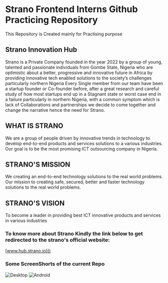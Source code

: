 # Strano Frontend Interns Github Practicing Repository
This Repository is Created mainly for Practising purpose 
## Strano Innovation Hub
Strano is a Private Company founded in the year 2022 by a group of young, talented and passionate individuals from Gombe State, Nigeria who are optimistic about a better, progressive and innovative future in Africa by providing innovative tech enabled solutions to the society’s challenges particularly northern Nigeria Every Single member from our team have been a startup founder or Co-founder before, after a great research and careful study of how most startups end up in a Stagnant state or worst case end in a failure particularly in northern Nigeria, with a common symptom which is lack of Collaborations and partnerships we decide to come together and change the narrative hence the need for Strano.
## WHAT IS STRANO
We are a group of people driven by innovative trends in technology to develop end-to-end products and services solutions to a various industries. Our goal is to be the most promising ICT outsourcing company in Nigeria.
## STRANO'S MISSION
We creating an end-to-end technology solutions to the real world problems.
Our mission to creating safe, secured, better and faster technology solutions to the real world problems.
## STRANO'S VISION
To become a leader in providing best ICT innovative products and services in various industries

### To know more about Strano Kindly the link below to get redirected to the strano's official website:
[www.hub.strano.io]()


### Some ScreenShorts of the current Repo

![Desktop](./ScreenShorts/homepage-desktop-1.png "Homepage")    ![Android](./ScreenShorts/homepage-mobile-1.png "Homepage")
